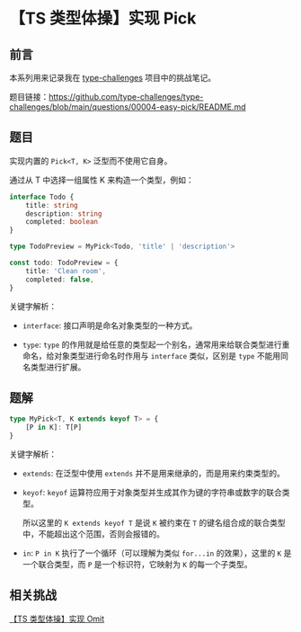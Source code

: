 # 【TS 类型体操】实现 Pick

## 前言

本系列用来记录我在 [type-challenges](https://github.com/type-challenges/type-challenges) 项目中的挑战笔记。

题目链接：https://github.com/type-challenges/type-challenges/blob/main/questions/00004-easy-pick/README.md

## 题目

实现内置的 `Pick<T, K>` 泛型而不使用它自身。

通过从 T 中选择一组属性 K 来构造一个类型，例如：

```ts
interface Todo {
    title: string
    description: string
    completed: boolean
}

type TodoPreview = MyPick<Todo, 'title' | 'description'>

const todo: TodoPreview = {
    title: 'Clean room',
    completed: false,
}
```

关键字解析：

- `interface`: 接口声明是命名对象类型的一种方式。

- `type`: `type` 的作用就是给任意的类型起一个别名，通常用来给联合类型进行重命名，给对象类型进行命名时作用与 `interface` 类似，区别是 `type` 不能用同名类型进行扩展。

## 题解

```ts
type MyPick<T, K extends keyof T> = {
    [P in K]: T[P]
}
```

关键字解析：

- `extends`: 在泛型中使用 `extends` 并不是用来继承的，而是用来约束类型的。

- `keyof`: `keyof` 运算符应用于对象类型并生成其作为键的字符串或数字的联合类型。

  所以这里的 `K extends keyof T` 是说 `K` 被约束在 `T` 的键名组合成的联合类型中，不能超出这个范围，否则会报错的。

- `in`: `P in K` 执行了一个循环（可以理解为类似 `for...in` 的效果），这里的 `K` 是一个联合类型，而 `P` 是一个标识符，它映射为 `K` 的每一个子类型。

## 相关挑战

[【TS 类型体操】实现 Omit](./%E3%80%90TS%20%E7%B1%BB%E5%9E%8B%E4%BD%93%E6%93%8D%E3%80%91%E5%AE%9E%E7%8E%B0%20Omit.md)
